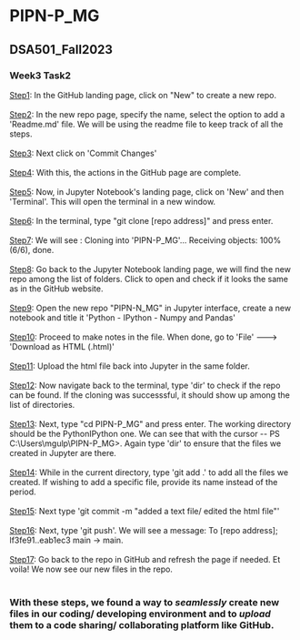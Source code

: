 # PIPN-P_MG

## DSA501_Fall2023 
### Week3 Task2

<p> 
<u>Step1</u>: In the GitHub landing page, click on "New" to create a new repo. </br></br>
<u>Step2</u>: In the new repo page, specify the name, select the option to add a 'Readme.md' file. We will be using the readme file to keep track of all the steps. </br></br>
<u>Step3</u>: Next click on 'Commit Changes'</br></br>
<u>Step4</u>: With this, the actions in the GitHub page are complete. </br></br>
<u>Step5</u>: Now, in Jupyter Notebook's landing page, click on 'New' and then 'Terminal'. This will open the terminal in a new window. </br></br>
<u>Step6</u>: In the terminal, type "git clone [repo address]" and press enter. </br></br>
<u>Step7</u>: We will see : Cloning into 'PIPN-P_MG'... Receiving objects: 100% (6/6), done. </br></br>
<u>Step8</u>: Go back to the Jupyter Notebook landing page, we will find the new repo among the list of folders. Click to open and check if it looks the same as in the GitHub website. </br></br>
<u>Step9</u>: Open the new repo "PIPN-N_MG" in Jupyter interface, create a new notebook and title it 'Python - IPython - Numpy and Pandas' </br></br>
<u>Step10</u>: Proceed to make notes in the file. When done, go to 'File' ---> 'Download as HTML (.html)' </br></br>
<u>Step11</u>: Upload the html file back into Jupyter in the same folder.</br></br>
<u>Step12</u>: Now navigate back to the terminal, type 'dir' to check if the repo can be found. If the cloning was successsful, it should show up among the list of directories. </br></br>
<u>Step13</u>: Next, type "cd PIPN-P_MG" and press enter. The working directory should be the PythonIPython one. We can see that with the cursor -- PS C:\Users\mgulp\PIPN-P_MG>. Again type 'dir' to ensure that the files we created in Jupyter are there. </br></br>
<u>Step14</u>: While in the current directory, type 'git add .' to add all the files we created. If wishing to add a specific file, provide its name instead of the period.</br></br>
<u>Step15</u>: Next type 'git commit -m "added a text file/ edited the html file"' </br></br>
<u>Step16</u>: Next, type 'git push'. We will see a message: To [repo address]; lf3fe91..eab1ec3  main -> main. </br></br>
<u>Step17</u>: Go back to the repo in GitHub and refresh the page if needed. Et voila! We now see our new files in the repo.</br></br>
</p>

### With these steps, we found a way to <i>seamlessly</i> create new files in our coding/ developing environment and to <i>upload</i> them to a code sharing/ collaborating platform like GitHub.
